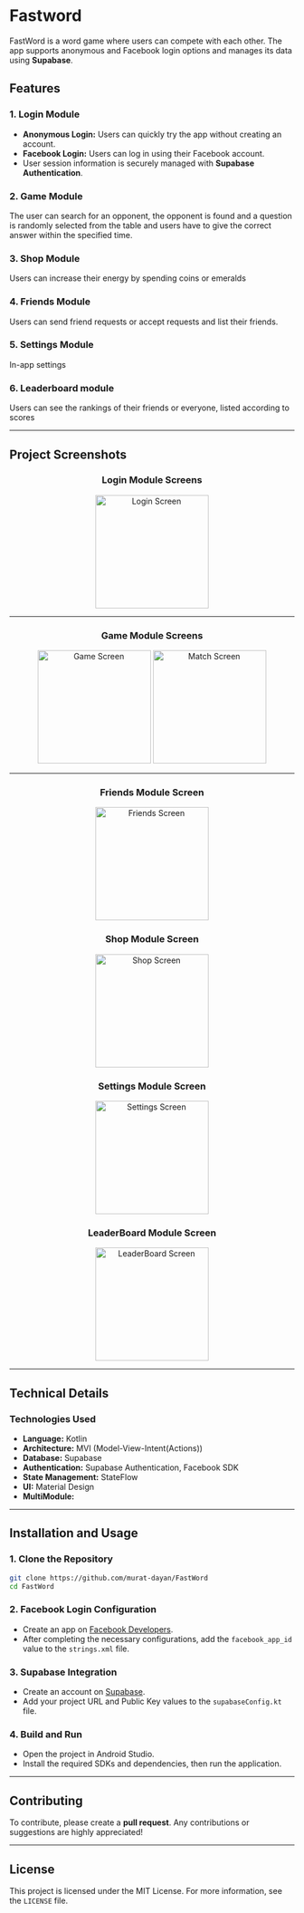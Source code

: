 # Fastword

FastWord is a word game where users can compete with each other. The app supports anonymous and Facebook login options and manages its data using **Supabase**.

## Features

### 1. **Login Module**
- **Anonymous Login:** Users can quickly try the app without creating an account.
- **Facebook Login:** Users can log in using their Facebook account.
- User session information is securely managed with **Supabase Authentication**.

### 2. **Game Module**
The user can search for an opponent, the opponent is found and a question is randomly selected from the table and users have to give the correct answer within the specified time.

### 3. **Shop Module**
Users can increase their energy by spending coins or emeralds

### 4. **Friends Module**
Users can send friend requests or accept requests and list their friends.

### 5. **Settings Module**
In-app settings

### 6. **Leaderboard module**
Users can see the rankings of their friends or everyone, listed according to scores

---

## Project Screenshots

<div align="center">

### Login Module Screens
<img src="https://github.com/user-attachments/assets/4517377e-6e16-45d4-a6b4-938670b8a626" alt="Login Screen" width="200"/>

---

### Game Module Screens
<img src="https://github.com/user-attachments/assets/c0f6db73-d99e-4269-8494-20d42fd30e38" alt="Game Screen" width="200"/>
<img src="https://github.com/user-attachments/assets/5b3d8ff7-68a8-4ff8-adec-74b9a10fdae0" alt="Match Screen" width="200"/>

---

### Friends Module Screen
<img src="https://github.com/user-attachments/assets/6d1d2e36-8def-4a89-b758-2203a2dd88e7" alt="Friends Screen" width="200"/>

### Shop Module Screen
<img src="https://github.com/user-attachments/assets/503b92cb-0f5a-4164-9871-1e90616c3cd4" alt="Shop Screen" width="200"/>

### Settings Module Screen
<img src="https://github.com/user-attachments/assets/dda0fe07-d63c-4049-b0d7-438bd0799b0f" alt="Settings Screen" width="200"/>

### LeaderBoard Module Screen
<img src="https://github.com/user-attachments/assets/6b36250e-d7e3-4216-8911-63ef0f9695ec" alt="LeaderBoard Screen" width="200"/>
</div>

---

## Technical Details

### **Technologies Used**
- **Language:** Kotlin
- **Architecture:** MVI (Model-View-Intent(Actions))
- **Database:** Supabase
- **Authentication:** Supabase Authentication, Facebook SDK
- **State Management:** StateFlow
- **UI:** Material Design
- **MultiModule:** 

---

## Installation and Usage

### 1. Clone the Repository
```bash
git clone https://github.com/murat-dayan/FastWord
cd FastWord
```

### 2. Facebook Login Configuration
- Create an app on [Facebook Developers](https://developers.facebook.com/).
- After completing the necessary configurations, add the `facebook_app_id` value to the `strings.xml` file.

### 3. Supabase Integration
- Create an account on [Supabase](https://supabase.com/).
- Add your project URL and Public Key values to the `supabaseConfig.kt` file.

### 4. Build and Run
- Open the project in Android Studio.
- Install the required SDKs and dependencies, then run the application.

---

## Contributing
To contribute, please create a **pull request**. Any contributions or suggestions are highly appreciated!

---

## License
This project is licensed under the MIT License. For more information, see the `LICENSE` file.
